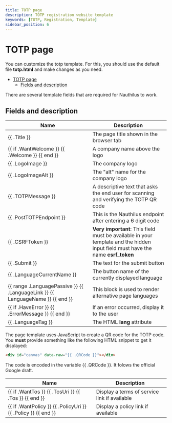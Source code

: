 ```yaml
---
title: TOTP page
description: TOTP registration website template
keywords: [TOTP, Registration, Template]
sidebar_position: 6
---
```

# TOTP page

You can customize the totp template. For this, you should use the default file **totp.html** and make changes as you
need.

<!-- TOC -->
* [TOTP page](#totp-page)
  * [Fields and description](#fields-and-description)
<!-- TOC -->

There are several template fields that are required for Nauthilus to work.

## Fields and description

| Name                                                                                          | Description                                                                                                                    |
|-----------------------------------------------------------------------------------------------|--------------------------------------------------------------------------------------------------------------------------------|
| \{\{ .Title \}\}                                                                              | The page title shown in the browser tab                                                                                        |
| \{\{ if .WantWelcome \}\} \{\{ .Welcome \}\} \{\{ end \}\}                                    | A company name above the logo                                                                                                  |
| \{\{ .LogoImage \}\}                                                                          | The company logo                                                                                                               |
| \{\{ .LogoImageAlt \}\}                                                                       | The "alt" name for the company logo                                                                                            |
| \{\{ .TOTPMessage \}\}                                                                        | A descriptive text that asks the end user for scanning and verifying the TOTP QR code                                          |
| \{\{ .PostTOTPEndpoint \}\}                                                                   | This is the Nauthilus endpoint after entering a 6 digit code                                                                   |
| \{\{ .CSRFToken \}\}                                                                          | **Very important**: This field must be available in your template and the hidden input field must have the name **csrf_token** |
| \{\{ .Submit \}\}                                                                             | The text for the submit button                                                                                                 |
| \{\{ .LanguageCurrentName \}\}                                                                | The button name of the currently displayed language                                                                            |
| \{\{ range .LanguagePassive \}\} \{\{ .LanguageLink \}\} \{\{ LanguageName \}\} \{\{ end \}\} | This block is used to render alternative page languages                                                                        | 
| \{\{ if .HaveError \}\} \{\{ .ErrorMessage \}\} \{\{ end \}\}                                 | If an error occurred, display it to the user                                                                                   |
| \{\{ .LanguageTag \}\}                                                                        | The HTML **lang** attribute                                                                                                    |

The page template uses JavaScript to create a QR code for the TOTP code. You **must** provide something like the
following HTML snippet to get it displayed:

```html
<div id="canvas" data-raw="{{ .QRCode }}"></div>
```

The code is encoded in the variable \{\{ .QRCode \}\}. It folows the official Google draft.

| Name                                                                          | Description                                  |
|-------------------------------------------------------------------------------|----------------------------------------------|
| \{\{ if .WantTos \}\} \{\{ .TosUri \}\} \{\{ .Tos \}\} \{\{ end \}\}          | Display a terms of service link if available |
| \{\{ if .WantPolicy \}\} \{\{ .PolicyUri \}\} \{\{ .Policy \}\} \{\{ end \}\} | Display a policy link if available           |
